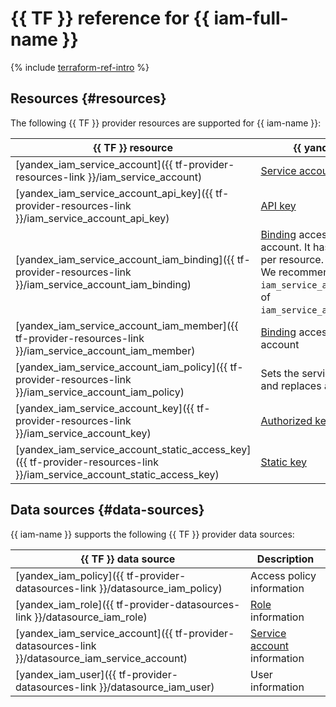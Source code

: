 # {{ TF }} reference for {{ iam-full-name }}

{% include [terraform-ref-intro](../_includes/terraform-ref-intro.md) %}

## Resources {#resources}

The following {{ TF }} provider resources are supported for {{ iam-name }}:

| **{{ TF }} resource** | **{{ yandex-cloud }} resource** |
| --- | --- |
| [yandex_iam_service_account]({{ tf-provider-resources-link }}/iam_service_account) | [Service account](./concepts/users/service-accounts.md) |
| [yandex_iam_service_account_api_key]({{ tf-provider-resources-link }}/iam_service_account_api_key) | [API key](./concepts/authorization/api-key.md) |
| [yandex_iam_service_account_iam_binding]({{ tf-provider-resources-link }}/iam_service_account_iam_binding) | [Binding](./concepts/access-control/index.md#access-bindings) access permissions to a service account. It has a limit of 1,000 bindings per resource. <br>We recommend using `iam_service_account_iam_member` instead of `iam_service_account_account_iam_binding`. |
| [yandex_iam_service_account_iam_member]({{ tf-provider-resources-link }}/iam_service_account_iam_member) | [Binding](./concepts/access-control/index.md#access-bindings) access permissions to a service account |
| [yandex_iam_service_account_iam_policy]({{ tf-provider-resources-link }}/iam_service_account_iam_policy) | Sets the service account access policy and replaces any specified policy. |
| [yandex_iam_service_account_key]({{ tf-provider-resources-link }}/iam_service_account_key) | [Authorized key](./concepts/authorization/key.md) |
| [yandex_iam_service_account_static_access_key]({{ tf-provider-resources-link }}/iam_service_account_static_access_key) | [Static key](./concepts/authorization/access-key.md) |

## Data sources {#data-sources}

{{ iam-name }} supports the following {{ TF }} provider data sources:

| **{{ TF }} data source** | **Description** |
| --- | --- |
| [yandex_iam_policy]({{ tf-provider-datasources-link }}/datasource_iam_policy) | Access policy information |
| [yandex_iam_role]({{ tf-provider-datasources-link }}/datasource_iam_role) | [Role](./concepts/access-control/roles.md) information |
| [yandex_iam_service_account]({{ tf-provider-datasources-link }}/datasource_iam_service_account) | [Service account](./concepts/users/service-accounts.md) information |
| [yandex_iam_user]({{ tf-provider-datasources-link }}/datasource_iam_user) | User information |